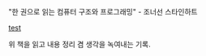 "한 권으로 읽는 컴퓨터 구조와 프로그래밍" - 조너선 스타인하트

[test](한_권으로_읽는_컴퓨터_구조와_프로그래밍/1_컴퓨터_내부의_언어_체계.md)

위 책을 읽고 내용 정리 겸 생각을 녹여내는 기록.